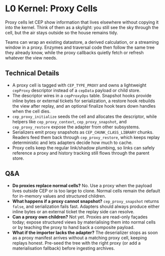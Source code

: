 # L0 Kernel: Proxy Cells

Proxy cells let CEP show information that lives elsewhere without copying it into the kernel. Think of them as a skylight: you still see the sky through the cell, but the air stays outside so the house remains tidy.

Teams can wrap an existing datastore, a derived calculation, or a streaming window in a proxy. Enzymes and traversal code then follow the same tree they already know, while the proxy callbacks quietly fetch or refresh whatever the view needs.

## Technical Details
- A proxy cell is tagged with `CEP_TYPE_PROXY` and owns a lightweight `cepProxy` descriptor instead of a `cepData` payload or child store.
- The descriptor wires in a `cepProxyOps` table. Snapshot hooks provide inline bytes or external tickets for serialization, a restore hook rebuilds the view after replay, and an optional finalize hook tears down handles when the cell dies.
- `cep_proxy_initialize` seeds the cell and allocates the descriptor, while helpers like `cep_proxy_context`, `cep_proxy_snapshot`, and `cep_proxy_restore` expose the adapter from other subsystems.
- Serializers emit proxy snapshots as `CEP_CHUNK_CLASS_LIBRARY` chunks. Readers feed them back through `cep_proxy_restore`, which keeps replay deterministic and lets adapters decide how much to cache.
- Proxy cells keep the regular link/shadow plumbing, so links can safely reference a proxy and history tracking still flows through the parent store.

## Q&A
- **Do proxies replace normal cells?** No. Use a proxy when the payload lives outside CEP or is too large to clone. Normal cells remain the default for in-memory values and structured children.
- **What happens if a proxy cannot snapshot?** `cep_proxy_snapshot` returns `false`, and serialization fails fast. Adapters should always produce either inline bytes or an external ticket the replay side can resolve.
- **Can a proxy own children?** Not yet. Proxies are read-only façades today; expose structured views by materialising them into normal cells or by teaching the proxy to hand back a composite payload.
- **What if the importer lacks the adapter?** The deserializer stops as soon as a proxy manifest arrives without a matching proxy cell, keeping replays honest. Pre-seed the tree with the right proxy (or add a materialisation fallback) before ingesting archives.
